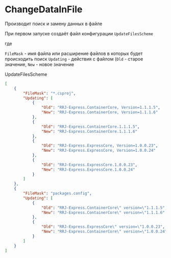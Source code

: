 # ChangeDataInFile
Производит поиск и замену данных в файле

При первом запуске создаёт файл конфигурации `UpdateFilesScheme`

где

`FileMask` - имя файла или расширение файлов в которых будет происходить поиск
`Updating` - действия с файлом (`Old` - старое значение, `New` - новое значение

UpdateFilesScheme
```Json
[
	{
		"FileMask": "*.csproj",
		"Updating": [
			{
				"Old": "RRJ-Express.ContainerCore, Version=1.1.1.5",
				"New": "RRJ-Express.ContainerCore, Version=1.1.1.6"
			},
			{
				"Old": "RRJ-Express.ContainerCore.1.1.1.5",
				"New": "RRJ-Express.ContainerCore.1.1.1.6"
			},
			{
				"Old": "RRJ-Express.ExpressCore, Version=1.0.0.23",
				"New": "RRJ-Express.ExpressCore, Version=1.0.0.24"
			},
			{
				"Old": "RRJ-Express.ExpressCore.1.0.0.23",
				"New": "RRJ-Express.ExpressCore.1.0.0.24"
			}
		]
	},
	{
		"FileMask": "packages.config",
		"Updating": [
			{
				"Old": "RRJ-Express.ContainerCore\" version=\"1.1.1.5",
				"New": "RRJ-Express.ContainerCore\" version=\"1.1.1.6"
			},
			{
				"Old": "RRJ-Express.ExpressCore\" version=\"1.0.0.23",
				"New": "RRJ-Express.ContainerCore\" version=\"1.0.0.24"
			}
		]
	}
]
```
